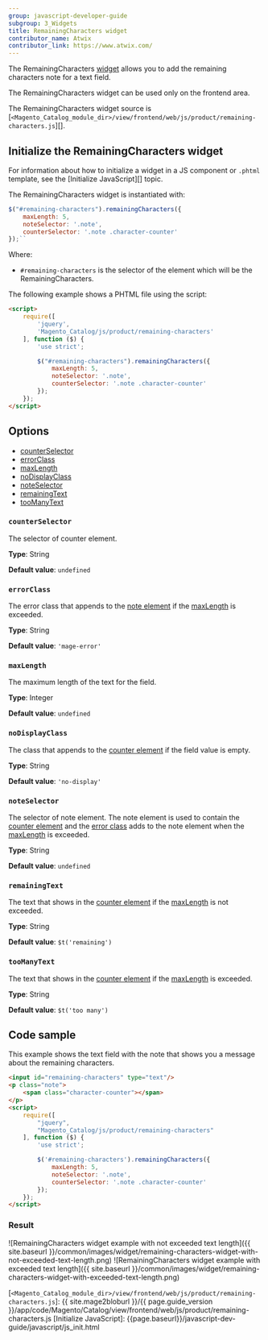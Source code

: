 ```yaml
---
group: javascript-developer-guide
subgroup: 3_Widgets
title: RemainingCharacters widget
contributor_name: Atwix
contributor_link: https://www.atwix.com/
---
```


The RemainingCharacters [widget](https://glossary.magento.com/widget/) allows you to add the remaining characters note for a text field.

The RemainingCharacters widget can be used only on the frontend area.

The RemainingCharacters widget source is [`<Magento_Catalog_module_dir>/view/frontend/web/js/product/remaining-characters.js`][].

## Initialize the RemainingCharacters widget

For information about how to initialize a widget in a JS component or `.phtml` template, see the [Initialize JavaScript][] topic.

The RemainingCharacters widget is instantiated with:

```javascript
$("#remaining-characters").remainingCharacters({
    maxLength: 5,
    noteSelector: '.note',
    counterSelector: '.note .character-counter'
});``
```

Where:

- `#remaining-characters` is the selector of the element which will be the RemainingCharacters.

The following example shows a PHTML file using the script:

```html
<script>
    require([
        'jquery',
        'Magento_Catalog/js/product/remaining-characters'
    ], function ($) {
        'use strict';

        $("#remaining-characters").remainingCharacters({
            maxLength: 5,
            noteSelector: '.note',
            counterSelector: '.note .character-counter'
        });
    });
</script>
```

## Options

- [counterSelector](#counterselector)
- [errorClass](#errorclass)
- [maxLength](#maxlength)
- [noDisplayClass](#nodisplayclass)
- [noteSelector](#noteselector)
- [remainingText](#remainingtext)
- [tooManyText](#toomanytext)

### `counterSelector`

The selector of counter element.

**Type**: String

**Default value**: `undefined`

### `errorClass`

The error class that appends to the [note element](#noteselector) if the [maxLength](#maxlength) is exceeded.

**Type**: String

**Default value**: `'mage-error'`

### `maxLength`

The maximum length of the text for the field.

**Type**: Integer

**Default value**: `undefined`

### `noDisplayClass`

The class that appends to the [counter element](#counterselector) if the field value is empty.

**Type**: String

**Default value**: `'no-display'`

### `noteSelector`

The selector of note element. The note element is used to contain the [counter element](#counterselector) and the [error class](#errorclass) adds to the note element when the [maxLength](#maxlength) is exceeded.

**Type**: String

**Default value**: `undefined`

### `remainingText`

The text that shows in the [counter element](#counterselector) if the [maxLength](#maxlength) is not exceeded.

**Type**: String

**Default value**: `$t('remaining')`

### `tooManyText`

The text that shows in the [counter element](#counterselector) if the [maxLength](#maxlength) is exceeded.

**Type**: String

**Default value**: `$t('too many')`

## Code sample

This example shows the text field with the note that shows you a message about the remaining characters.

```html
<input id="remaining-characters" type="text"/>
<p class="note">
    <span class="character-counter"></span>
</p>
<script>
    require([
        "jquery",
        "Magento_Catalog/js/product/remaining-characters"
    ], function ($) {
        'use strict';

        $('#remaining-characters').remainingCharacters({
            maxLength: 5,
            noteSelector: '.note',
            counterSelector: '.note .character-counter'
        });
    });
</script>
```

### Result

![RemainingCharacters widget example with not exceeded text length]({{ site.baseurl }}/common/images/widget/remaining-characters-widget-with-not-exceeded-text-length.png)
![RemainingCharacters widget example with exceeded text length]({{ site.baseurl }}/common/images/widget/remaining-characters-widget-with-exceeded-text-length.png)

<!-- Link Definitions -->
[`<Magento_Catalog_module_dir>/view/frontend/web/js/product/remaining-characters.js`]: {{ site.mage2bloburl }}/{{ page.guide_version }}/app/code/Magento/Catalog/view/frontend/web/js/product/remaining-characters.js
[Initialize JavaScript]: {{page.baseurl}}/javascript-dev-guide/javascript/js_init.html
